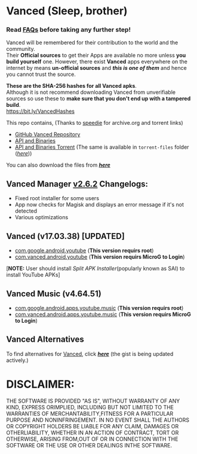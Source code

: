 # Vanced (Sleep, brother)
### Read [FAQs](https://github.com/pixincreate/Vanced/blob/main/FAQs.md) before taking any further step!
Vanced will be remembered for their contribution to the world and the community.   
Their **Official sources** to get their Apps are available no more unless **you build yourself** one. However, there exist **Vanced** apps everywhere on the internet by means **un-official sources** and _**this is one of them**_ and hence you cannot trust the source.

**These are the SHA-256 hashes for all Vanced apks**.   
Although it is not recommend downloading Vanced from unverifiable sources so use these to **make sure that you don't end up with a tampered build**.  
https://bit.ly/VancedHashes

This repo contains, (Thanks to [speedie](https://twitter.com/spdgmr) for archive.org and torrent links)
- [GitHub Vanced Repository](https://archive.org/details/yt-vanced)
- [API and Binaries](https://archive.org/details/vanced-api)
- [API and Binaries Torrent](https://anonfiles.com/Bcf5aaObx1/Vanced_torrent) (The same is available in `torrent-files` folder ([_here_](https://github.com/pixincreate/Vanced/tree/main/torrent-files)))
  
You can also download the files from [_**here**_](https://archive.org/download/vanced-youtube/)

## Vanced Manager [v2.6.2](https://github.com/pixincreate/Vanced/releases/download/1.0/vanced-manager-v2.6.2.apk) Changelogs:
- Fixed root installer for some users
- App now checks for Magisk and displays an error message if it's not detected
- Various optimizations

## Vanced (v17.03.38) [UPDATED]
- [com.google.android.youtube](https://github.com/pixincreate/Vanced/releases/download/1.0/YouTube_com.google.android.youtube_17.03.38.apks) (**This version requirs root**)
- [com.vanced.android.youtube](https://github.com/pixincreate/Vanced/releases/download/1.0/com.vanced.android.youtube_17.03.38-1527248320_2arch_72lang_b5e983d50a4af4ba9cf9dbe09b368bad_apkmirror.com.apkm) (**This version requirs MicroG to Login**)

[**NOTE:** User should install _Split APK Installer_(popularly known as SAI) to install YouTube APKs]

## Vanced Music (v4.64.51)
- [com.google.android.apps.youtube.music](https://github.com/pixincreate/Vanced/releases/download/1.0/com.google.android.apps.youtube.music-v4.64.51.apk) (**This version requirs root**)
- [com.vanced.android.apps.youtube.music](https://github.com/pixincreate/Vanced/releases/download/1.0/com.vanced.android.apps.youtube.music-v4.64.51.apk) (**This version requirs MicroG to Login**)

## Vanced Alternatives
To find alternatives for [Vanced](github.com/ytvanced), click [_**here**_](https://gist.github.com/SkyyySi/1b621c7c20ae7e0865a8ac428156c1cf#file-youtube-vanced-alternatives-md) (the gist is being updated actively.)

# DISCLAIMER:
THE SOFTWARE IS PROVIDED "AS IS", WITHOUT WARRANTY OF ANY KIND, EXPRESS ORIMPLIED, INCLUDING BUT NOT LIMITED TO THE WARRANTIES OF MERCHANTABILITY,FITNESS FOR A PARTICULAR PURPOSE AND NONINFRINGEMENT. IN NO EVENT SHALL THE AUTHORS OR COPYRIGHT HOLDERS BE LIABLE FOR ANY CLAIM, DAMAGES OR OTHERLIABILITY, WHETHER IN AN ACTION OF CONTRACT, TORT OR OTHERWISE, ARISING FROM,OUT OF OR IN CONNECTION WITH THE SOFTWARE OR THE USE OR OTHER DEALINGS INTHE SOFTWARE.
